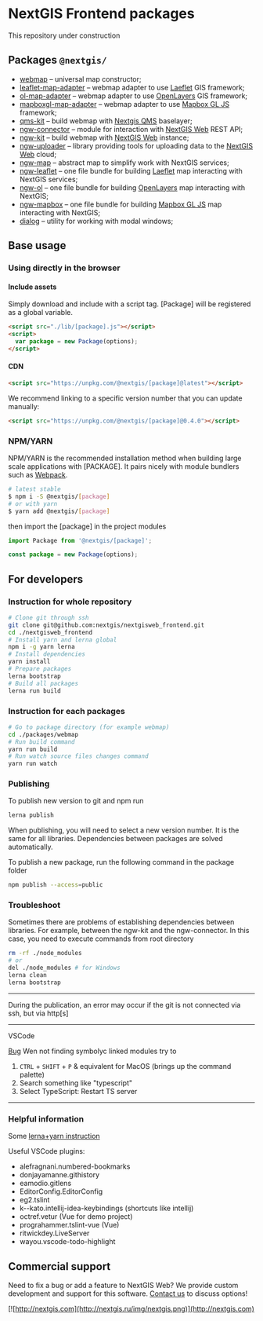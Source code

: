 # NextGIS Frontend packages

This repository under construction

## Packages `@nextgis/`

- [webmap](https://github.com/nextgis/nextgisweb_frontend/tree/master/packages/webmap) – universal map constructor;
- [leaflet-map-adapter](https://github.com/nextgis/nextgisweb_frontend/tree/master/packages/leaflet-map-adapter) – webmap adapter to use [Laeflet](https://leafletjs.com/) GIS framework;
- [ol-map-adapter](https://github.com/nextgis/nextgisweb_frontend/tree/master/packages/ol-map-adapter) – webmap adapter to use [OpenLayers](https://openlayers.org/) GIS framework;
- [mapboxgl-map-adapter](https://github.com/nextgis/nextgisweb_frontend/tree/master/packages/mapboxgl-map-adapter) – webmap adapter to use [Mapbox GL JS](https://www.mapbox.com/mapbox-gl-js/api/) framework;
- [qms-kit](https://github.com/nextgis/nextgisweb_frontend/tree/master/packages/qms-kit) – build webmap with [Nextgis QMS](https://qms.nextgis.com/) baselayer;
- [ngw-connector](https://github.com/nextgis/nextgisweb_frontend/tree/master/packages/ngw-connector) – module for interaction with [NextGIS Web](http://docs.nextgis.ru/docs_ngweb_dev/doc/developer/toc.html) REST API;
- [ngw-kit](https://github.com/nextgis/nextgisweb_frontend/tree/master/packages/ngw-kit) – build webmap with [NextGIS Web](http://nextgis.ru/nextgis-web/) instance;
- [ngw-uploader](https://github.com/nextgis/nextgisweb_frontend/tree/master/packages/ngw-uploader) – library providing tools for uploading data to the [NextGIS Web](http://nextgis.ru/nextgis-web/) cloud;
- [ngw-map](https://github.com/nextgis/nextgisweb_frontend/tree/master/packages/ngw-map) – abstract map to simplify work with NextGIS services;
- [ngw-leaflet](https://github.com/nextgis/nextgisweb_frontend/tree/master/packages/ngw-leaflet) – one file bundle for building [Laeflet](https://leafletjs.com/) map interacting with NextGIS services;
- [ngw-ol](https://github.com/nextgis/nextgisweb_frontend/tree/master/packages/ngw-ol) – one file bundle for building [OpenLayers](https://openlayers.org/) map interacting with NextGIS;
- [ngw-mapbox](https://github.com/nextgis/nextgisweb_frontend/tree/master/packages/ngw-mapbox) – one file bundle for building [Mapbox GL JS](https://www.mapbox.com/mapbox-gl-js/api/) map interacting with NextGIS;
- [dialog](https://github.com/nextgis/nextgisweb_frontend/tree/master/packages/dialog) – utility for working with modal windows;

## Base usage

### Using directly in the browser

#### Include assets

Simply download and include with a script tag. \[Package\] will be registered as a global variable.

```html
<script src="./lib/[package].js"></script>
<script>
  var package = new Package(options);
</script>
```

#### CDN

```html
<script src="https://unpkg.com/@nextgis/[package]@latest"></script>
```

We recommend linking to a specific version number that you can update manually:

```html
<script src="https://unpkg.com/@nextgis/[package]@0.4.0"></script>
```

### NPM/YARN

NPM/YARN is the recommended installation method when building large scale applications with [PACKAGE]. It pairs nicely with module bundlers such as [Webpack](https://webpack.js.org/).

```bash
# latest stable
$ npm i -S @nextgis/[package]
# or with yarn
$ yarn add @nextgis/[package]
```

then import the \[package\] in the project modules

```js
import Package from '@nextgis/[package]';

const package = new Package(options);
```

## For developers

### Instruction for whole repository

```bash
# Clone git through ssh
git clone git@github.com:nextgis/nextgisweb_frontend.git
cd ./nextgisweb_frontend
# Install yarn and lerna global
npm i -g yarn lerna
# Install dependencies
yarn install
# Prepare packages
lerna bootstrap
# Build all packages
lerna run build
```

### Instruction for each packages

```bash
# Go to package directory (for example webmap)
cd ./packages/webmap
# Run build command
yarn run build
# Run watch source files changes command
yarn run watch
```

### Publishing

To publish new version to git and npm run

```bash
lerna publish
```

When publishing, you will need to select a new version number. It is the same for all libraries.
Dependencies between packages are solved automatically.

To publish a new package, run the following command in the package folder

```bash
npm publish --access=public
```

### Troubleshoot

Sometimes there are problems of establishing dependencies between libraries.
For example, between the ngw-kit and the ngw-connector.
In this case, you need to execute commands from root directory

```bash
rm -rf ./node_modules
# or
del ./node_modules # for Windows
lerna clean
lerna bootstrap
```

---

During the publication, an error may occur if the git is not connected via ssh, but via http[s]

---

VSCode

[Bug](https://github.com/Microsoft/vscode/issues/25312) Wen not finding symbolyc linked modules try to

1. `CTRL` + `SHIFT` + `P` & equivalent for MacOS (brings up the command palette)
2. Search something like "typescript"
3. Select TypeScript: Restart TS server

---

### Helpful information

Some [lerna+yarn instruction](https://medium.com/trabe/monorepo-setup-with-lerna-and-yarn-workspaces-5d747d7c0e91)

Useful VSCode plugins:

- alefragnani.numbered-bookmarks
- donjayamanne.githistory
- eamodio.gitlens
- EditorConfig.EditorConfig
- eg2.tslint
- k--kato.intellij-idea-keybindings (shortcuts like intellij)
- octref.vetur (Vue for demo project)
- prograhammer.tslint-vue (Vue)
- ritwickdey.LiveServer
- wayou.vscode-todo-highlight

## Commercial support

Need to fix a bug or add a feature to NextGIS Web? We provide custom development and support for this software. [Contact us](http://nextgis.com/contact/) to discuss options!

[![http://nextgis.com](http://nextgis.ru/img/nextgis.png)](http://nextgis.com)
